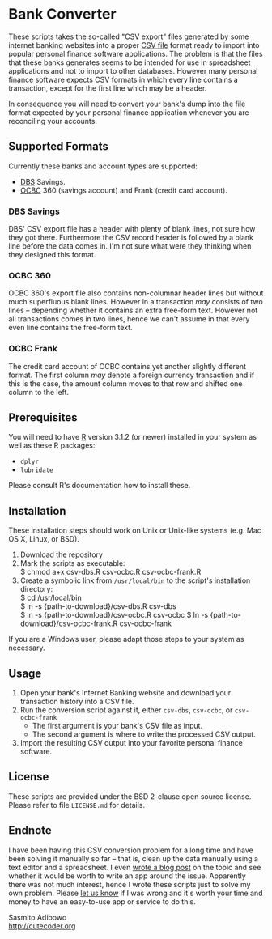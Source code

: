 # Bank Converter

These scripts takes the so-called "CSV export" files generated by some internet banking websites into a proper [CSV file](http://en.wikipedia.org/wiki/Comma-separated_values) format ready to import into popular personal finance software applications. The problem is that the files that these banks generates seems to be intended for use in spreadsheet applications and not to import to other databases. However many personal finance software expects CSV formats in which every line contains a transaction, except for the first line which may be a header. 

In consequence you will need to convert your bank's dump into the file format expected by your personal finance application whenever you are reconciling your accounts.

## Supported Formats

Currently these banks and account types are supported:

 - [DBS](http://en.wikipedia.org/wiki/DBS_Bank) Savings.
 - [OCBC](http://en.wikipedia.org/wiki/Oversea-Chinese_Banking_Corporation) 360 (savings account) and Frank (credit card account).

### DBS Savings

DBS' CSV export file has a header with plenty of blank lines, not sure how they got there. Furthermore the CSV record header is followed by a blank line before the data comes in. I'm not sure what were they thinking when they designed this format.

### OCBC 360

OCBC 360's export file also contains non-columnar header lines but without much superfluous blank lines. However in a transaction _may_ consists of two lines – depending whether it contains an extra free-form text. However not all transactions comes in two lines, hence we can't assume in that every even line contains the free-form text.

### OCBC Frank

The credit card account of OCBC contains yet another slightly different format.  The first column _may_ denote a foreign currency transaction and if this is the case, the amount column moves to that row and shifted one column to the left.

## Prerequisites
You will need to have [R](http://cran.r-project.org) version 3.1.2 (or newer) installed in your system as well as these R packages:

 - `dplyr`
 - `lubridate`

Please consult R's documentation how to install these.

## Installation
These installation steps should work on Unix or Unix-like systems (e.g. Mac OS X, Linux, or BSD).

 1. Download the repository
 2. Mark the scripts as executable:   
	$ chmod a+x csv-dbs.R csv-ocbc.R csv-ocbc-frank.R
 3. Create a symbolic link from `/usr/local/bin` to the script's installation directory:  
	$ cd /usr/local/bin  
	$ ln -s {path-to-download}/csv-dbs.R csv-dbs  
	$ ln -s {path-to-download}/csv-ocbc.R csv-ocbc
	$ ln -s {path-to-download}/csv-ocbc-frank.R csv-ocbc-frank

If you are a Windows user, please adapt those steps to your system as necessary.

## Usage
  1. Open your bank's Internet Banking website and download your transaction history into a CSV file.
  2. Run the conversion script against it, either `csv-dbs`, `csv-ocbc`, or `csv-ocbc-frank`
      - The first argument is your bank's CSV file as input.
      - The second argument is where to write the processed CSV output.
  3. Import the resulting CSV output into your favorite personal finance software.

## License
These scripts are provided under the BSD 2-clause open source license. Please refer to file `LICENSE.md` for details.

## Endnote
I have been having this CSV conversion problem for a long time and have been solving it manually so far – that is, clean up the data manually using a text editor and a spreadsheet. I even [wrote a blog post](http://basilsalad.com/labs/reconciling-bank-accounts-painful/) on the topic and see whether it would be worth to write an app around the issue. Apparently there was not much interest, hence I wrote these scripts just to solve my own problem. Please [let us know](http://basilsalad.com/about/contact/) if I was wrong and it's worth your time and money to have an easy-to-use app or service to do this.

Sasmito Adibowo  
http://cutecoder.org


